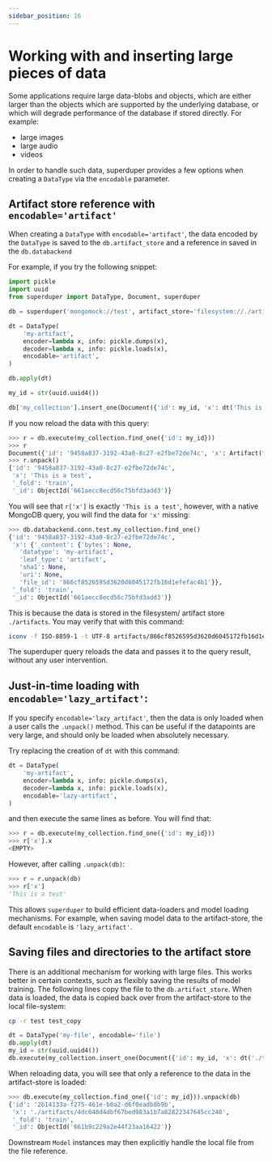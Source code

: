 ```yaml
---
sidebar_position: 16
---
```


# Working with and inserting large pieces of data

Some applications require large data-blobs and objects, which are either larger than the objects which are supported by the underlying database, or which will degrade performance of the database if stored directly. For example:

- large images
- large audio
- videos

In order to handle such data, superduper provides a few options when 
creating a `DataType` via the `encodable` parameter.

## Artifact store reference with `encodable='artifact'`

When creating a `DataType` with `encodable='artifact'`, 
the data encoded by the `DataType` is saved to the `db.artifact_store` 
and a reference in saved in the `db.databackend`

For example, if you try the following snippet:

```python
import pickle
import uuid
from superduper import DataType, Document, superduper

db = superduper('mongomock://test', artifact_store='filesystem://./artifacts')

dt = DataType(
    'my-artifact',
    encoder=lambda x, info: pickle.dumps(x),
    decoder=lambda x, info: pickle.loads(x),
    encodable='artifact',
)

db.apply(dt)

my_id = str(uuid.uuid4())

db['my_collection'].insert_one(Document({'id': my_id, 'x': dt('This is a test')})).execute()
```

If you now reload the data with this query:

```python
>>> r = db.execute(my_collection.find_one({'id': my_id}))
>>> r
Document({'id': '9458a837-3192-43a0-8c27-e2fbe72de74c', 'x': Artifact(file_id='866cf8526595d3620d6045172fb16d1efefac4b1', datatype=DataType(identifier='my-artifact', encoder=<function <lambda> at 0x15739e700>, decoder=<function <lambda> at 0x15739e520>, info=None, shape=None, directory=None, encodable='artifact', bytes_encoding=<BytesEncoding.BYTES: 'Bytes'>, media_type=None), uri=None, sha1=None, x='This is a test', artifact=False), '_fold': 'train', '_id': ObjectId('661aecc8ecd56c75bfd3add3')})
>>> r.unpack()
{'id': '9458a837-3192-43a0-8c27-e2fbe72de74c',
 'x': 'This is a test',
 '_fold': 'train',
 '_id': ObjectId('661aecc8ecd56c75bfd3add3')}
```

You will see that `r['x']` is exactly `'This is a test'`, however, 
with a native MongoDB query, you will find the data for `'x'` missing:

```python
>>> db.databackend.conn.test.my_collection.find_one() 
{'id': '9458a837-3192-43a0-8c27-e2fbe72de74c',
 'x': {'_content': {'bytes': None,
   'datatype': 'my-artifact',
   'leaf_type': 'artifact',
   'sha1': None,
   'uri': None,
   'file_id': '866cf8526595d3620d6045172fb16d1efefac4b1'}},
 '_fold': 'train',
 '_id': ObjectId('661aecc8ecd56c75bfd3add3')}
```

This is because the data is stored in the filesystem/ artifact store `./artifacts`.
You may verify that with this command:

```bash
iconv -f ISO-8859-1 -t UTF-8 artifacts/866cf8526595d3620d6045172fb16d1efefac4b1
```

The superduper query reloads the data and passes it to the query result, 
without any user intervention.

## Just-in-time loading with `encodable='lazy_artifact'`:

If you specify `encodable='lazy_artifact'`, then the data 
is only loaded when a user calls the `.unpack()` method.
This can be useful if the datapoints are very large, 
and should only be loaded when absolutely necessary.

Try replacing the creation of `dt` with this command:

```python
dt = DataType(
    'my-artifact',
    encoder=lambda x, info: pickle.dumps(x),
    decoder=lambda x, info: pickle.loads(x),
    encodable='lazy-artifact',
)
```

and then execute the same lines as before.
You will find that:

```python
>>> r = db.execute(my_collection.find_one({'id': my_id}))
>>> r['x'].x
<EMPTY>
```

However, after calling `.unpack(db)`:

```python
>>> r = r.unpack(db)
>>> r['x']
'This is a test'
```

This allows `superduper` to build efficient data-loaders and model loading mechanisms.
For example, when saving model data to the artifact-store, the default `encodable` is `'lazy_artifact'`.

## Saving files and directories to the artifact store

There is an additional mechanism for working with large files. This works 
better in certain contexts, such as flexibly saving the results of model training.
The following lines copy the file to the `db.artifact_store`.
When data is loaded, the data is copied back over from the artifact-store to 
the local file-system:

```bash
cp -r test test_copy
```

```python
dt = DataType('my-file', encodable='file')
db.apply(dt)
my_id = str(uuid.uuid4())
db.execute(my_collection.insert_one(Document({'id': my_id, 'x': dt('./test_copy')})))
```

When reloading data, you will see that only a reference to the data in the artifact-store
is loaded:

```python
>>> db.execute(my_collection.find_one({'id': my_id})).unpack(db)
{'id': '2b14133a-f275-461e-b0a2-d6f0eadb8b9b',
 'x': './artifacts/4dc048d4dbf67bed983a1b7a82822347645cc240',
 '_fold': 'train',
 '_id': ObjectId('661b9c229a2e44f23aa16422')}
```

Downstream `Model` instances may then explicitly handle the local file from the file 
reference.
